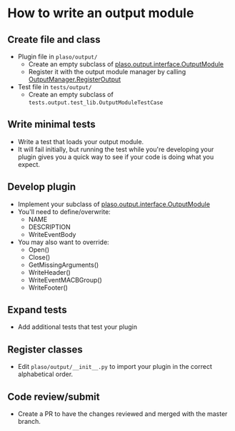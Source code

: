 # How to write an output module

## Create file and class

* Plugin file in `plaso/output/`
  * Create an empty subclass of [plaso.output.interface.OutputModule](../api/plaso.output.html#plaso.output.interface.OutputModule)
  * Register it with the output module manager by calling
 [OutputManager.RegisterOutput](../api/plaso.output.html#plaso.output.manager.OutputManager.RegisterOutput)
* Test file in `tests/output/`
  * Create an empty subclass of `tests.output.test_lib.OutputModuleTestCase`

## Write minimal tests

* Write a test that loads your output module.
* It will fail initially, but running the test while you're developing your
plugin gives you a quick way to see if your code is doing what you expect.

## Develop plugin

* Implement your subclass of [plaso.output.interface.OutputModule](../api/plaso.output.html#plaso.output.interface.OutputModule)
* You'll need to define/overwrite:
  * NAME
  * DESCRIPTION
  * WriteEventBody
* You may also want to override:
  * Open()
  * Close()
  * GetMissingArguments()
  * WriteHeader()
  * WriteEventMACBGroup()
  * WriteFooter()

## Expand tests

* Add additional tests that test your plugin

## Register classes

* Edit `plaso/output/__init__.py` to import your plugin in the correct
alphabetical order.

## Code review/submit

* Create a PR to have the changes reviewed and merged with the master branch.
